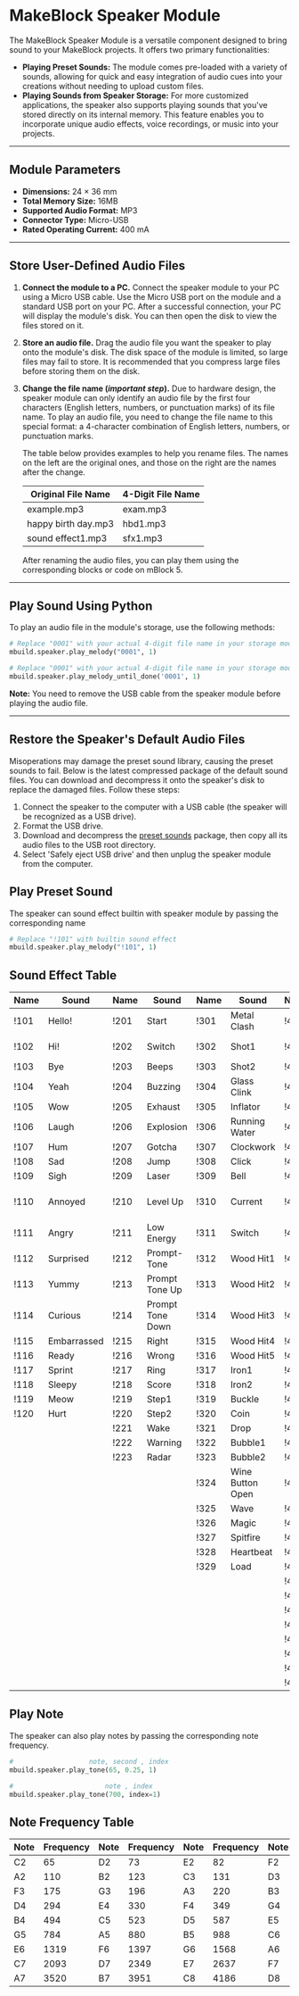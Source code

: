 # MakeBlock Speaker Module

The MakeBlock Speaker Module is a versatile component designed to bring sound to your MakeBlock projects. It offers two primary functionalities:

  * **Playing Preset Sounds:** The module comes pre-loaded with a variety of sounds, allowing for quick and easy integration of audio cues into your creations without needing to upload custom files.
  * **Playing Sounds from Speaker Storage:** For more customized applications, the speaker also supports playing sounds that you've stored directly on its internal memory. This feature enables you to incorporate unique audio effects, voice recordings, or music into your projects.

-----

## Module Parameters

  * **Dimensions:** 24 × 36 mm
  * **Total Memory Size:** 16MB
  * **Supported Audio Format:** MP3
  * **Connector Type:** Micro-USB
  * **Rated Operating Current:** 400 mA

-----

## Store User-Defined Audio Files

1.  **Connect the module to a PC.**
    Connect the speaker module to your PC using a Micro USB cable. Use the Micro USB port on the module and a standard USB port on your PC. After a successful connection, your PC will display the module's disk. You can then open the disk to view the files stored on it.

2.  **Store an audio file.**
    Drag the audio file you want the speaker to play onto the module's disk. The disk space of the module is limited, so large files may fail to store. It is recommended that you compress large files before storing them on the disk.

3.  **Change the file name (*important step*).**
    Due to hardware design, the speaker module can only identify an audio file by the first four characters (English letters, numbers, or punctuation marks) of its file name. To play an audio file, you need to change the file name to this special format: a 4-character combination of English letters, numbers, or punctuation marks.

    The table below provides examples to help you rename files. The names on the left are the original ones, and those on the right are the names after the change.

    | Original File Name | 4-Digit File Name |
    |---|---|
    | example.mp3 | exam.mp3 |
    | happy birth day.mp3 | hbd1.mp3 |
    | sound effect1.mp3 | sfx1.mp3 |

    After renaming the audio files, you can play them using the corresponding blocks or code on mBlock 5.

-----

## Play Sound Using Python

To play an audio file in the module's storage, use the following methods:

```python
# Replace "0001" with your actual 4-digit file name in your storage module
mbuild.speaker.play_melody("0001", 1)
```

```python
# Replace "0001" with your actual 4-digit file name in your storage module
mbuild.speaker.play_melody_until_done('0001', 1)
```

**Note:** You need to remove the USB cable from the speaker module before playing the audio file.

-----

## Restore the Speaker's Default Audio Files

Misoperations may damage the preset sound library, causing the preset sounds to fail. Below is the latest compressed package of the default sound files. You can download and decompress it onto the speaker's disk to replace the damaged files. Follow these steps:

1.  Connect the speaker to the computer with a USB cable (the speaker will be recognized as a USB drive).
2.  Format the USB drive.
3.  Download and decompress the [preset sounds](https://www.google.com/search?q=) package, then copy all its audio files to the USB root directory.
4.  Select 'Safely eject USB drive' and then unplug the speaker module from the computer.

## Play Preset Sound 

The speaker can sound effect builtin with speaker module by passing the corresponding name

```python
# Replace "!101" with builtin sound effect 
mbuild.speaker.play_melody("!101", 1)
```

## Sound Effect Table

| Name | Sound | Name | Sound | Name | Sound | Name | Sound | Name | Sound |Name | Sound |Name | Sound |
|---|---|---|---|---|---|---|---|---|---|---|---|---|---|
|!101|Hello!|!201|Start|!301|Metal Clash|!401|"0"|!501|"Black"|!601|Quack!|!701|Airplane|
|!102|Hi!|!202|Switch|!302|Shot1|!402|"1"|!502|"Red"|!602|Chirp|!702|Police Siren|
|!103|Bye|!203|Beeps|!303|Shot2|!403|"2"|!503|"Orange"|!603|Hoofbeat|!703|Ship Horn|
|!104|Yeah|!204|Buzzing|!304|Glass Clink|!404|"3"|!504|"Yellow"|!604|Whinny|!704|Bicycle|
|!105|Wow|!205|Exhaust|!305|Inflator|!405|"4"|!505|"Green"|!605|Meh|!705|Helicopter|
|!106|Laugh|!206|Explosion|!306|Running Water|!406|"5"|!506|"Cyan"|!606|Roar|!706|Train Track|
|!107|Hum|!207|Gotcha|!307|Clockwork|!407|"6"|!507|"blue"|!607|Bark|!707|Train Horn|
|!108|Sad|!208|Jump|!308|Click|!408|"7"|!508|"Purple"|!608|Moo|!708|Fire Truck|
|!109|Sigh|!209|Laser|!309|Bell|!409|"8"|!509|"Gray"|!609|Dinosaur|!709|Car|
|!110|Annoyed|!210|Level Up|!310|Current|!410|"9"|!510|"White"|!610|Elephant|!710|Car Starting Up|
|!111|Angry|!211|Low Energy|!311|Switch|!411|"."|!511|"Brown"|!611|Crow|!711|Ambulance|
|!112|Surprised|!212|Prompt-Tone|!312|Wood Hit1|!412|"A"|!512|"Pink"|
|!113|Yummy|!213|Prompt Tone Up|!313|Wood Hit2|!413|"B"|!521|"Sunny"|
|!114|Curious|!214|Prompt Tone Down|!314|Wood Hit3|!414|"C"|!522|"Rainy"|
|!115|Embarrassed|!215|Right|!315|Wood Hit4|!415|"D"|!523|"Cloudy"|
|!116|Ready|!216|Wrong|!316|Wood Hit5|!416|"E"|!524|"Windy"|
|!117|Sprint|!217|Ring|!317|Iron1|!417|"F"|!525|"Snowy"|
|!118|Sleepy|!218|Score|!318|Iron2|!418|"G"|!526|"Foggy"|
|!119|Meow|!219|Step1|!319|Buckle|!419|"H"|!531|"Yes"|
|!120|Hurt|!220|Step2|!320|Coin|!420|"I"|!531|"No"|
|    |    |!221|Wake|!321|Drop|!421|"J"|!533|"OK"|
|    |    |!222|Warning|!322|Bubble1|!422|"K"|!534|"Good"|
|    |    |!223|Radar|!323|Bubble2|!423|"L"|!535|"Thank You"|
|    |    |    |     |!324|Wine Button Open|!424|"M"|!541|"Cm."|
|    |    |    |     |!325|Wave|!425|"N"|!542|"Inch"|
|    |    |    |     |!326|Magic|!426|"O"|!543|"Celsius"|
|    |    |    |     |!327|Spitfire|!427|"P"|!544|"Fahrenheit"|
|    |    |    |     |!328|Heartbeat|!428|"Q"|!545|"Percentage"|
|    |    |    |     |!329|Load|!429|"R"|
|    |    |    |     |    |    |!430|"S"|
|    |    |    |     |    |    |!431|"T"|
|    |    |    |     |    |    |!432|"U"|
|    |    |    |     |    |    |!433|"V"|
|    |    |    |     |    |    |!434|"W"|
|    |    |    |     |    |    |!435|"X"|
|    |    |    |     |    |    |!436|"Y"|
|    |    |    |     |    |    |!437|"Z"|

## Play Note

The speaker can also play notes by passing the corresponding note frequency.

```python
#                   note, second , index
mbuild.speaker.play_tone(65, 0.25, 1)
```

```python
#                       note , index
mbuild.speaker.play_tone(700, index=1)
```

## Note Frequency Table

| Note | Frequency | Note | Frequency | Note | Frequency | Note | Frequency | Note | Frequency |
|---|---|---|---|---|---|---|---|---|---|
| C2 | 65 | D2 | 73 | E2 | 82 | F2 | 87 | G2 | 98 |
| A2 | 110 | B2 | 123 | C3 | 131 | D3 | 147 | E3 | 165 |
| F3 | 175 | G3 | 196 | A3 | 220 | B3 | 247 | C4 | 262 |
| D4 | 294 | E4 | 330 | F4 | 349 | G4 | 392 | A4 | 440 |
| B4 | 494 | C5 | 523 | D5 | 587 | E5 | 659 | F5 | 698 |
| G5 | 784 | A5 | 880 | B5 | 988 | C6 | 1047 | D6 | 1175 |
| E6 | 1319 | F6 | 1397 | G6 | 1568 | A6 | 1760 | B6 | 1976 |
| C7 | 2093 | D7 | 2349 | E7 | 2637 | F7 | 2794 | G7 | 3136 |
| A7 | 3520 | B7 | 3951 | C8 | 4186 | D8 | 4699 | | |


